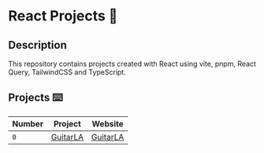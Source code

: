 # React Projects 🚀

## Description

This repository contains projects created with React using vite, pnpm, React Query, TailwindCSS and TypeScript.

## Projects ⌨️

| Number | Project                                          | Website                                                |
| ------ | ------------------------------------------------ | ------------------------------------------------------ |
| `0`    | [GuitarLA](https://github.com/joshuaco/GuitarLA) | [GuitarLA](https://peaceful-torte-1f1ae9.netlify.app/) |
